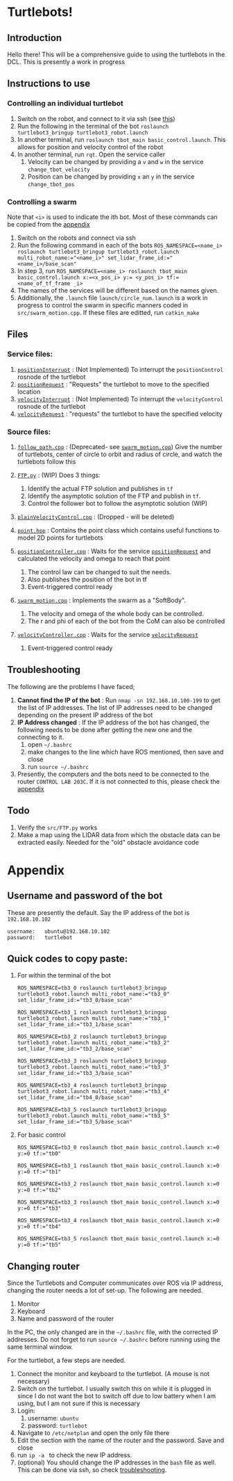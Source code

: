 # Turtlebots!
## Introduction
Hello there!
This will be a comprehensive guide to using the turtlebots in the DCL.
This is presently a work in progress

## Instructions to use
### Controlling an individual turtlebot
1. Switch on the robot, and connect to it via ssh (see [this](##Username-and-password-of-the-bot))
2. Run the following in the terminal of the bot
   `roslaunch turtlebot3_bringup turtlebot3_robot.launch`
3. In another terminal, run `roslaunch tbot_main basic_control.launch`. This allows for position and velocity control of the robot
4. In another terminal, run `rqt`. Open the service caller
   1. Velocity can be changed by providing a `v` and `w` in the service `change_tbot_velocity`
   2.  Position can be changed by providing `x` an `y` in the service `change_tbot_pos`

### Controlling a swarm
Note that `<i>` is used to indicate the ith bot.
Most of these commands can be copied from the [appendix](#quick-codes-to-copy-paste)
1. Switch on the robots and connect via ssh
2. Run the following command in each of the bots
 `ROS_NAMESPACE=<name_i> roslaunch turtlebot3_bringup turtlebot3_robot.launch multi_robot_name:="<name_i>" set_lidar_frame_id:="<name_i>/base_scan"`
3. In step 3, run `ROS_NAMESPACE=<name_i> roslaunch tbot_main basic_control.launch x:=<x_pos_i> y:= <y_pos_i> tf:=<name_of_tf_frame _i>`
4. The names of the services will be different based on the names given.
5. Additionally, the `.launch` file `launch/circle_num.launch` is a work in progress to control the swarm in specific manners coded in `src/swarm_motion.cpp`. If these files are editted, run `catkin_make`   

## Files
### Service files:
1. [`positionInterrupt`](srv/positionInterrupt.srv) : (Not Implemented) To interrupt the `positionControl` rosnode of the turtlebot
2. [`positionRequest`](srv/positionRequest.srv) : "Requests" the turtlebot to move to the specified location
3. [`velocityInterrupt`](srv/velocityInterrupt.srv) : (Not Implemented) To interrupt the `velocityControl` rosnode of the turtlebot
4. [`velocityRequest`](srv/velocityRequest.srv) : "requests" the turtlebot to have the specified velocity

### Source files:
1. [`follow_path.cpp`](src/follow_path.cpp) : (Deprecated- see [`swarm_motion.cpp`](###Source-files)) Give the number of turtlebots, center of circle to orbit and radius of circle, and watch the turtlebots follow this
2. [`FTP.py`](src/FTP.py) : (WIP) Does 3 things:
   1. Identify the actual FTP solution and publishes in `tf`
   2. Identify the asymptotic solution of the FTP and publish in `tf`.
   3. Control the follower bot to follow the asymptotic solution (WIP)
3. [`plainVelocityControl.cpp`](src/plainVelocityControl.cpp) : (Dropped - will be deleted)
4.  [`point.hpp`](src/point.hpp) : Contains the point class which contains useful functions to model 2D points for turtlebots
5.  [`positionController.cpp`](src/positionController.cpp) : Waits for the service [`positionRequest`](srv/positionRequest.srv) and calculated the velocity and omega to reach that point
    1.  The control law can be changed to suit the needs.
    2.  Also publishes the position of the bot in tf
    3.  Event-triggered control ready

6. [`swarm_motion.cpp`](src/swarm_motion.cpp) : Implements the swarm as a "SoftBody". 
   1. The velocity and omega of the whole body can be controlled.
   2. The r and phi of each of the bot from the CoM can also be controlled
7. [`velocityController.cpp`](src/velocityController.cpp) : Waits for the service [`velocityRequest`](srv/velocityRequest.srv)
   1. Event-triggered control ready 


## Troubleshooting
The following are the problems I have faced;
1. **Cannot find the IP of the bot** : Run `nmap -sn 192.168.10.100-199` to get the list of IP addresses. The list of IP addresses need to be changed depending on the present IP address of the bot
2. **IP Address changed** : If the IP address of the bot has changed, the following needs to be done after getting the new one and the connecting to it.
   1. open `~/.bashrc`
   2. make changes to the line which have ROS mentioned, then save and close
   3.  run `source ~/.bashrc`
3. Presently, the computers and the bots need to be connected to the router `CONTROL LAB 203C`. If it is not connected to this, please check the [appendix](##Changing-router)


Todo
---
1. Verify the `src/FTP.py` works
2. Make a map using the LIDAR data from which the obstacle data can be extracted easily. Needed for the "old" obstacle avoidance code

 
# Appendix
## Username and password of the bot
These are presently the default. Say the IP address of the bot is `192.168.10.102`
```
username:   ubuntu@192.168.10.102
password:   turtlebot
``` 
## Quick codes to copy paste:
1. For within the terminal of the bot
   ```
   ROS_NAMESPACE=tb3_0 roslaunch turtlebot3_bringup turtlebot3_robot.launch multi_robot_name:="tb3_0" set_lidar_frame_id:="tb3_0/base_scan"
   
   ROS_NAMESPACE=tb3_1 roslaunch turtlebot3_bringup turtlebot3_robot.launch multi_robot_name:="tb3_1" set_lidar_frame_id:="tb3_1/base_scan"
   
   ROS_NAMESPACE=tb3_2 roslaunch turtlebot3_bringup turtlebot3_robot.launch multi_robot_name:="tb3_2" set_lidar_frame_id:="tb3_2/base_scan"
   
   ROS_NAMESPACE=tb3_3 roslaunch turtlebot3_bringup turtlebot3_robot.launch multi_robot_name:="tb3_3" set_lidar_frame_id:="tb3_3/base_scan"
   
   ROS_NAMESPACE=tb3_4 roslaunch turtlebot3_bringup turtlebot3_robot.launch multi_robot_name:="tb3_4" set_lidar_frame_id:="tb4_0/base_scan"
   
   ROS_NAMESPACE=tb3_5 roslaunch turtlebot3_bringup turtlebot3_robot.launch multi_robot_name:="tb3_5" set_lidar_frame_id:="tb3_5/base_scan"
   ```
2. For basic control
   ```
   ROS_NAMESPACE=tb3_0 roslaunch tbot_main basic_control.launch x:=0 y:=0 tf:="tb0"

   ROS_NAMESPACE=tb3_1 roslaunch tbot_main basic_control.launch x:=0 y:=0 tf:="tb1"

   ROS_NAMESPACE=tb3_2 roslaunch tbot_main basic_control.launch x:=0 y:=0 tf:="tb2"

   ROS_NAMESPACE=tb3_3 roslaunch tbot_main basic_control.launch x:=0 y:=0 tf:="tb3"

   ROS_NAMESPACE=tb3_4 roslaunch tbot_main basic_control.launch x:=0 y:=0 tf:="tb4"

   ROS_NAMESPACE=tb3_5 roslaunch tbot_main basic_control.launch x:=0 y:=0 tf:="tb5"
   ```

## Changing router

Since the Turtlebots and Computer communicates over ROS via IP address, changing the router needs a lot of set-up. The following are needed.
1. Monitor
2. Keyboard
3. Name and password of the router

In the PC, the only changed are in the `~/.bashrc` file, with the corrected IP addresses. Do not forget to run `source ~/.bashrc` before running using the same terminal window.

For the turtlebot, a few steps are needed. 
1. Connect the monitor and keyboard to the turtlebot. (A mouse is not necessary)
2. Switch on the turtlebot. I usually switch this on while it is plugged in since I do not want the bot to switch off due to low battery when I am using, but I am not sure if this is necessary
3. Login:
   1. username: `ubuntu`
   2. password: `turtlebot`
4. Navigate to `/etc/netplan` and open the only file there
5. Edit the section with the name of the router and the password. Save and close
6. run `ip -a ` to check the new IP address.
7. (optional) You should change the IP addresses in the `bash` file as well. This can be done via ssh, so check [troubleshooting](#troubleshooting). 